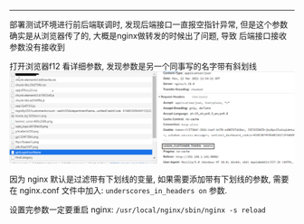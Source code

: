 




---


部署测试环境进行前后端联调时, 发现后端接口一直报空指针异常, 但是这个参数确实是从浏览器传了的, 大概是nginx做转发的时候出了问题, 导致 后端接口接收参数没有接收到


打开浏览器f12 看详细参数, 发现参数是另一个同事写的名字带有斜划线
![nginx参数下划线](../../img/nginx/nginx参数下划线/1.png)

因为 nginx 默认是过滤带有下划线的变量, 如果需要添加带有下划线的参数, 需要  在 nginx.conf 文件中加入: `underscores_in_headers on` 参数.

设置完参数一定要重启 nginx: `/usr/local/nginx/sbin/nginx -s reload`